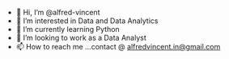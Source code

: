 - 👋 Hi, I’m @alfred-vincent
- 👀 I’m interested in Data and Data Analytics
- 🌱 I’m currently learning Python 
- 💞️ I’m looking to work as a Data Analyst
- 📫 How to reach me ...contact @ alfredvincent.in@gmail.com

<!---
alfred-vincent/alfred-vincent is a ✨ special ✨ repository because its `README.md` (this file) appears on your GitHub profile.
You can click the Preview link to take a look at your changes.
--->
